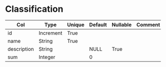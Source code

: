 # Classification

| Col | Type | Unique | Default | Nullable | Comment |
| --- | --- | --- | --- | --- | --- |
| id | Increment | True | | | |
| name | String | True | | | |
| description | String | | NULL | True | |
| sum | Integer | | 0 | | |
